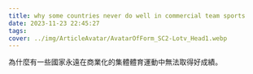 ```yaml
---
title: why some countries never do well in commercial team sports
date: 2023-11-23 22:45:27
tags:
cover: ../img/ArticleAvatar/AvatarOfForm_SC2-Lotv_Head1.webp
---
```


為什麼有一些國家永遠在商業化的集體體育運動中無法取得好成績。 